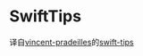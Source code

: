 # SwiftTips

译自[vincent-pradeilles](https://github.com/vincent-pradeilles)的[swift-tips](https://github.com/vincent-pradeilles/swift-tips)
